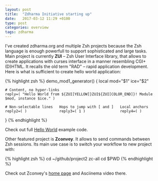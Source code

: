 ```yaml
---
layout: post
title:  "Zdharma Initiative starting up"
date:   2017-03-12 11:29 +0100
type: post
categories: overview
tags: zdharma
---
```

I've created zdharma.org and multiple Zsh projects because the Zsh language is enough powerfull
to support sophisticated and large tasks. Main project is currently **ZUI** – Zsh User Interface
library, that allows to create applications with curses interface in a manner resembling CGI+(D)HTML. <!-- more -->
It recalls the old term "RAD" – rapid application development. Here is what is sufficient to create
hello world application:

{% highlight zsh %}
demo_mod1_generator() {
    local mod="$1" ice="$2"

    # Content, no hyper-links
    reply=( "Hello World from ${ZUI[YELLOW]}ZUI${ZUI[COLOR_END]}! Module $mod, instance $ice." )

    # Non-selectable lines   Hops to jump with [ and ]   Local anchors
    reply2=( )               reply3=( 1 )                reply4=( )
}
{% endhighlight %}

Check out full [Hello World][hello-world] example code.

Other featured project is **Zconvey**. It allows to send commands between Zsh sessions. Its main use
case is to switch your workflow to new project with:

{% highlight zsh %}
cd ~/github/project2
zc-all cd $PWD
{% endhighlight %}

Check out Zconvey's [home page][zconvey] and Asciinema video there.

[hello-world]: https://github.com/zdharma-continuum/zui/blob/master/demos/zui-demo-hello-world
[zconvey]: https://github.com/zdharma-continuum/zconvey
